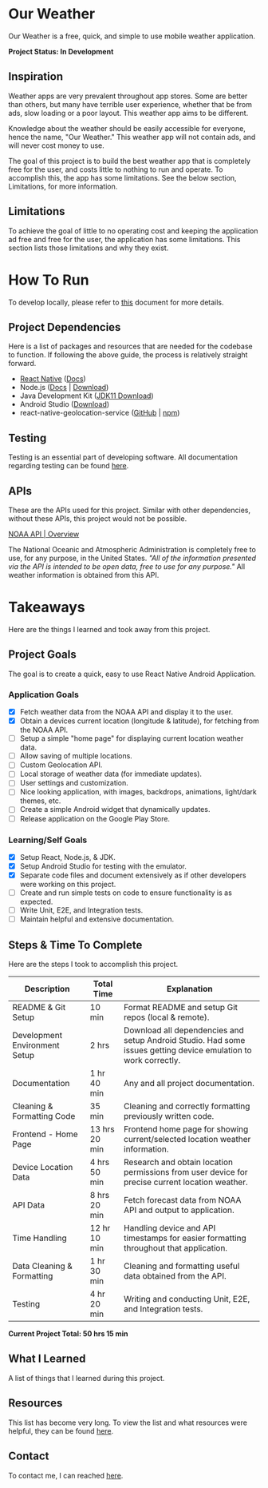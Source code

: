 # Our Weather

Our Weather is a free, quick, and simple to use mobile weather application. 

**Project Status: In Development**

## Inspiration

Weather apps are very prevalent throughout app stores. Some are better than others, but many have terrible user experience, whether that be from ads, slow loading or a poor layout. This weather app aims to be different. 

Knowledge about the weather should be easily accessible for everyone, hence the name, "Our Weather." This weather app will not contain ads, and will never cost money to use. 

The goal of this project is to build the best weather app that is completely free for the user, and costs little to nothing to run and operate. To accomplish this, the app has some limitations. See the below section, Limitations, for more information. 

## Limitations

To achieve the goal of little to no operating cost and keeping the application ad free and free for the user, the application has some limitations. This section lists those limitations and why they exist.

# How To Run

To develop locally, please refer to [this](./Docs/Setup.md) document for more details.

## Project Dependencies

Here is a list of packages and resources that are needed for the codebase to function. If following the above guide, the process is relatively straight forward. 

- [React Native](https://reactnative.dev/) ([Docs](https://reactnative.dev/docs/getting-started))
- Node.js ([Docs](https://nodejs.org/en/docs) | [Download](https://nodejs.org/en/download))
- Java Development Kit ([JDK11 Download](https://www.oracle.com/java/technologies/javase/jdk11-archive-downloads.html))
- Android Studio ([Download](https://developer.android.com/studio))
- react-native-geolocation-service ([GitHub](https://github.com/Agontuk/react-native-geolocation-service) | [npm](https://www.npmjs.com/package/react-native-geolocation-service))

## Testing

Testing is an essential part of developing software. All documentation regarding testing can be found [here](Docs/Testing.md).

## APIs

These are the APIs used for this project. Similar with other dependencies, without these APIs, this project would not be possible. 

[NOAA API | Overview](https://www.weather.gov/documentation/services-web-api#/default/radar_servers)

The National Oceanic and Atmospheric Administration is completely free to use, for any purpose, in the United States. *"All of the information presented via the API is intended to be open data, free to use for any purpose."* All weather information is obtained from this API.

# Takeaways

Here are the things I learned and took away from this project.

## Project Goals

The goal is to create a quick, easy to use React Native Android Application.

### Application Goals

- [x] Fetch weather data from the NOAA API and display it to the user.
- [x] Obtain a devices current location (longitude & latitude), for fetching from the NOAA API.
- [ ] Setup a simple "home page" for displaying current location weather data.
- [ ] Allow saving of multiple locations.
- [ ] Custom Geolocation API.
- [ ] Local storage of weather data (for immediate updates).
- [ ] User settings and customization.
- [ ] Nice looking application, with images, backdrops, animations, light/dark themes, etc.
- [ ] Create a simple Android widget that dynamically updates.
- [ ] Release application on the Google Play Store.

### Learning/Self Goals

- [x] Setup React, Node.js, & JDK.
- [x] Setup Android Studio for testing with the emulator.
- [x] Separate code files and document extensively as if other developers were working on this project.
- [ ] Create and run simple tests on code to ensure functionality is as expected.
- [ ] Write Unit, E2E, and Integration tests.
- [ ] Maintain helpful and extensive documentation.

## Steps & Time To Complete

Here are the steps I took to accomplish this project.

| Description | Total Time | Explanation |
|--|--|--|
| README & Git Setup | 10 min | Format README and setup Git repos (local & remote). |
| Development Environment Setup | 2 hrs | Download all dependencies and setup Android Studio. Had some issues getting device emulation to work correctly. |
| Documentation | 1 hr 40 min | Any and all project documentation. |
| Cleaning & Formatting Code | 35 min | Cleaning and correctly formatting previously written code. |
| Frontend - Home Page | 13 hrs 20 min | Frontend home page for showing current/selected location weather information. |
| Device Location Data | 4 hrs 50 min | Research and obtain location permissions from user device for precise current location weather. |
| API Data | 8 hrs 20 min | Fetch forecast data from NOAA API and output to application. |
| Time Handling | 12 hr 10 min | Handling device and API timestamps for easier formatting throughout that application. |
| Data Cleaning & Formatting | 1 hr 30 min | Cleaning and formatting useful data obtained from the API. |
| Testing | 4 hr 20 min | Writing and conducting Unit, E2E, and Integration tests. |

**Current Project Total: 50 hrs 15 min**

## What I Learned

A list of things that I learned during this project.

## Resources

This list has become very long. To view the list and what resources were helpful, they can be found [here](./Docs/Resources.md).

## Contact

To contact me, I can reached [here](mailto:willbushie@gmail.com).
